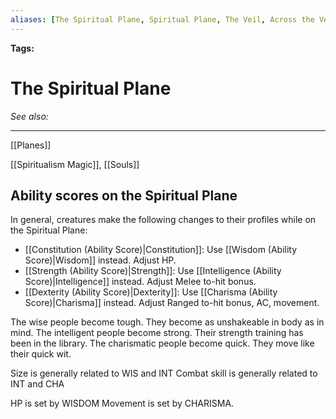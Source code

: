 ```yaml
---
aliases: [The Spiritual Plane, Spiritual Plane, The Veil, Across the Veil]
---
```


**Tags:** 
# The Spiritual Plane
*See also:* 
___
[[Planes]]

[[Spiritualism Magic]], [[Souls]]

## Ability scores on the Spiritual Plane
In general, creatures make the following changes to their profiles while on the Spiritual Plane:
- [[Constitution (Ability Score)|Constitution]]: Use [[Wisdom (Ability Score)|Wisdom]] instead. Adjust HP.
- [[Strength (Ability Score)|Strength]]: Use [[Intelligence (Ability Score)|Intelligence]] instead. Adjust Melee to-hit bonus.
- [[Dexterity (Ability Score)|Dexterity]]: Use [[Charisma (Ability Score)|Charisma]] instead. Adjust Ranged to-hit bonus, AC, movement.

The wise people become tough. They become as unshakeable in body as in mind.
The intelligent people become strong. Their strength training has been in the library.
The charismatic people become quick. They move like their quick wit.



Size is generally related to WIS and INT
Combat skill is generally related to INT and CHA

HP is set by WISDOM
Movement is set by CHARISMA.